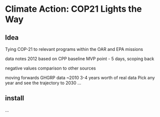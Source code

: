 # Climate Action: COP21 Lights the Way



## Idea

Tying COP-21 to relevant programs within the OAR and EPA missions


data notes
2012 based on CPP baseline
MVP point - 5 days, scoping back

negative values
comparison to other sources


moving forwards
   GHGRP data ~2010 3-4 years worth of real data
   Pick any year and see the trajectory to 2030
...
   

## install
...



